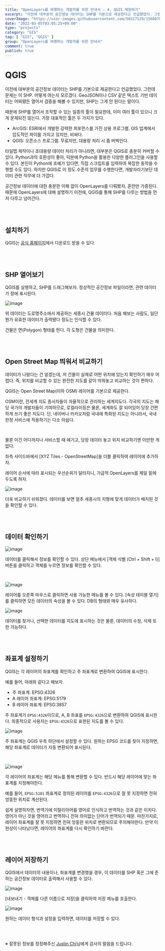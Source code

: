 ```yaml
---
title: "OpenLayers를 여행하는 개발자를 위한 안내서 - 4. QGIS 체험하기"
excerpt: "이전에 대부분의 공간정보 데이터는 SHP를 기본으로 제공한다고 언급했었다. 그런데 문제는 이 SHP. 어떻게 여는지 모르겠다. GeoJSON이나 CSV 같은 텍스트 기반 데이터는 어찌됐든 열어서 검증을 해볼 수 있지만, SHP는 그게 안 된다는 말이다. 때문에 SHP를 열어서 조작할 수 있는 일종의 툴이 필요한데, 이미 여러 툴이 있으니 크게 문제되진 않는다. 가장 대표적인 툴은 두 가지가 있다."
coverImage: "https://user-images.githubusercontent.com/50317129/156607880-c5abad92-1991-4c01-b85f-7153bf89cb64.png"
date: "2022-03-05T03:05:25+09:00"
type: "projects"
category: "GIS"
tag: [ "GIS", "QGIS" ]
group: "OpenLayers를 여행하는 개발자를 위한 안내서"
comment: true
publish: true
---
```


# QGIS

이전에 대부분의 공간정보 데이터는 SHP를 기본으로 제공한다고 언급했었다. 그런데 문제는 이 SHP. 어떻게 여는지 모르겠다. GeoJSON이나 CSV 같은 텍스트 기반 데이터는 어찌됐든 열어서 검증을 해볼 수 있지만, SHP는 그게 안 된다는 말이다.

때문에 SHP를 열어서 조작할 수 있는 일종의 툴이 필요한데, 이미 여러 툴이 있으니 크게 문제되진 않는다. 가장 대표적인 툴은 두 가지가 있다.

* ArcGIS: ESRI에서 개발한 강력한 퍼포먼스를 가진 상용 프로그램. GIS 업계에서 압도적인 파이를 가지고 있지만, 비싸다.
* QGIS: 오픈소스 프로그램. 무료지만, 대용량 처리 시 좀 버벅인다.

타일맵 제작이나 초대용량 데이터 처리가 아니라면, 대부분은 QGIS로 충분히 커버할 수 있다. Python과의 호환성이 좋아, 덕분에 Python을 활용한 다양한 플러그인을 사용할 수 있다. 본인이 Python에 조예가 있다면, 직접 스크립트를 입력하여 복잡한 동작을 수행할 수도 있다. 하지만 QGIS로 이 정도 수준의 업무를 수행한다면, 개발자라기보단 데이터 관련 직무에 더 가깝다.

공간정보 데이터에 대한 충분한 이해 없이 OpenLayers를 다뤄봤자, 혼란만 가중된다. 때문에 OpenLayers에 대해 설명하기 이전에, QGIS를 통해 SHP를 다루는 방법을 먼저 다루고 넘어간다.

<br />
<br />





## 설치하기

QGIS는 [공식 홈페이지](https://qgis.org/ko/site/)에서 다운로드 받을 수 있다.

<br />
<br />





## SHP 열어보기

QGIS를 실행하고, SHP를 드래그해보자. 정상적인 공간정보 파일이라면, 관련 데이터가 창에 표시된다.

![image](https://user-images.githubusercontent.com/50317129/156781770-e5540bed-d1c3-4fde-be69-e3dac0e08c8c.png)

위 데이터는 도로명주소에서 제공하는 세종시 건물 데이터다. 처음 해보는 사람도, 일단 뭔가 유효한 데이터가 출력됐다 정도는 인식할 수 있다.

건물은 면(Polygon) 형태를 띈다. 각 도형은 건물을 의미한다.

<br />
<br />





## Open Street Map 띄워서 비교하기

데이터가 나왔다는 건 알겠는데, 저 건물이 실제로 어떤 위치에 있는지 확인하기 매우 어렵다. 즉, 위치를 비교할 수 있는 완전한 지도를 같이 띄워놓고 비교하는 것이 편하다.

QGIS는 Open Street Map(이하 OSM) 레이어를 기본으로 제공한다.

OSM이란, 전세계 지도 종사자들이 자율적으로 관리하는 세계지도다. 각국의 지도는 해당 국가의 개발자들이 기여하므로, 로컬라이징은 물론, 세계화도 잘 되어있어 당장 간편하게 쓰기 좋은 지도다. 단, 네이버나 카카오처럼 국내에 특화된 지도는 아니라서, 국내 한정 서비스에 적용하기는 다소 아쉽다.

<br />

물론 이건 어디까지나 서비스할 때 얘기고, 당장 데이터 놓고 위치 비교하기엔 이만한 게 없다.

좌측 사이드바에서 [XYZ Tiles - OpenStreetMap]을 더블 클릭하여 레이어에 추가하자.

레이어 순서에 따라 표시되는 우선순위가 달라지니, 가급적 OpenLayers를 제일 밑에 두도록 하자.

![image](https://user-images.githubusercontent.com/50317129/156783705-707ce5d6-c6ce-4d7f-9b49-ce13d824f9e6.png)

더욱 비교하기 쉬워졌다. 데이터를 보면 얼추 세종시의 지형에 맞게 데이터가 배치된 것을 확인할 수 있다.

<br />
<br />





## 데이터 확인하기

![image](https://user-images.githubusercontent.com/50317129/156788688-ce4efff3-9648-45a9-8f19-fed8fc81ee21.png)

데이터를 클릭해서 정보를 확인할 수 있다. 상단 메뉴에서 [객체 식별 (Ctrl + Shift + I)] 버튼을 클릭하고 객체를 누르면 정보를 확인할 수 있다.

<br />

![image](https://user-images.githubusercontent.com/50317129/156793866-a6d13e58-fc2b-4b63-aabc-5e16112b07b2.png)

레이어를 오른쪽 마우스로 클릭하면 사용 가능한 메뉴를 볼 수 있다. [속성 테이블 열기]를 클릭하면 모든 데이터의 속성을 볼 수 있다. DB의 형태와 매우 유사하다.

![image](https://user-images.githubusercontent.com/50317129/156789125-2c96cf14-43d8-4202-bfbf-752aacad0bcb.png)

데이터를 찾거나, 선택한 데이터를 지도에 표시하는 것은 물론, 데이터의 수정, 삭제 또한 가능하다.

<br />
<br />





## 좌표계 설정하기

QGIS는 각 레이어의 좌표계를 확인하고 주 좌표계로 변환하여 QGIS에 표시한다.

예를 들어, 아래와 같다고 해보자.

* 주 좌표계: EPSG:4326
* A 레이어 좌표계: EPSG:5179
* B 레이어 좌표계: EPSG:3857

주 좌표계가 `EPSG:4326`이므로, A, B 좌표를 `EPSG:4326`으로 변환하여 QGIS에 표시한다. 최종적으로 사용자는 `EPSG:4326`으로 표현된 지도를 볼 수 있다.

![image](https://user-images.githubusercontent.com/50317129/156792339-013c91ae-0762-44f0-a03d-fe76144271b2.png)

주 좌표계는 QGIS 우측 하단에서 설정할 수 있다. 원하는 EPSG 코드를 찾아 지정하면, 해당 좌표계로 데이터가 자동 변환되어 표시된다.

<br />

![image](https://user-images.githubusercontent.com/50317129/156792509-a23d95b7-0a64-4e2e-a483-0cfd0f553d93.png)

각 레이어의 좌표계는 해당 메뉴를 통해 변환할 수 있다. 반드시 해당 레이어에 맞는 좌표계를 지정해야한다.

예를 들어, `EPSG:5181` 좌표계로 정의된 레이어를 `EPSG:4326`으로 잘 못 지정하면 전혀 엉뚱한 위치로 계산된다.

쉽게 설명하자면, 번역기에 이탈리아어를 영어로 인식하고 번역하는 것과 같은 이치다. 영어가 아닌 것을 영어라고 번역하니 전혀 의미없는 단어가 번역되기 때문. 마찬가지로, 레이어 좌표계를 잘 못 지정하면 전혀 엉뚱한 위치로 변환되므로 주의해야한다. 만약 이 현상이 나타났다면, 레이어의 좌표계를 다시 확인하기 바란다.

<br />
<br />





## 레이어 저장하기

QGIS에서 데이터의 내용이나, 좌표계를 변경했을 경우, 이 데이터를 SHP 혹은 그에 준하는 공간정보 데이터로 출력해서 사용할 수 있다.

![image](https://user-images.githubusercontent.com/50317129/156793756-eb05a60b-be4f-4554-a309-610b0a61ab4b.png)

[내보내기 - 객체를 다른 이름으로 저장]을 클릭하여 저장 메뉴를 호출한다.

![image](https://user-images.githubusercontent.com/50317129/156800667-0ef7c428-c905-4fa3-94a9-2cdda89193e3.png)

원하는 데이터 형식과 설정을 입력하면, 데이터를 저장할 수 있다.

<br />
<br />

※ 잘못된 정보를 정정해주신 [Justin Chi](https://github.com/Justin-Marine)님에게 감사의 말씀을 드립니다.
